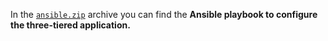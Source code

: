 In the [`ansible.zip`]() archive you can find the **Ansible playbook to configure the three-tiered application.**

